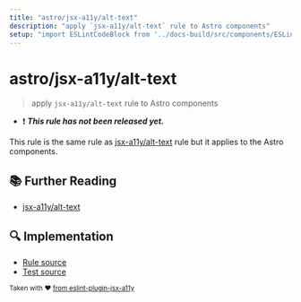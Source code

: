 ```yaml
---
title: "astro/jsx-a11y/alt-text"
description: "apply `jsx-a11y/alt-text` rule to Astro components"
setup: "import ESLintCodeBlock from '../docs-build/src/components/ESLintCodeBlockWrap.astro'"
---
```


# astro/jsx-a11y/alt-text

> apply `jsx-a11y/alt-text` rule to Astro components

- :exclamation: <badge text="This rule has not been released yet." vertical="middle" type="error"> **_This rule has not been released yet._** </badge>

This rule is the same rule as [jsx-a11y/alt-text](https://github.com/jsx-eslint/eslint-plugin-jsx-a11y/tree/HEAD/docs/rules/alt-text.md) rule but it applies to the Astro components.

## :books: Further Reading

- [jsx-a11y/alt-text](https://github.com/jsx-eslint/eslint-plugin-jsx-a11y/tree/HEAD/docs/rules/alt-text.md)

## :mag: Implementation

- [Rule source](https://github.com/ota-meshi/eslint-plugin-astro/blob/main/src/rules/jsx-a11y/alt-text.ts)
- [Test source](https://github.com/ota-meshi/eslint-plugin-astro/blob/main/tests/src/rules/jsx-a11y/alt-text.ts)

<sup>Taken with ❤️ [from eslint-plugin-jsx-a11y](https://github.com/jsx-eslint/eslint-plugin-jsx-a11y/tree/HEAD/docs/rules/alt-text.md)</sup>
